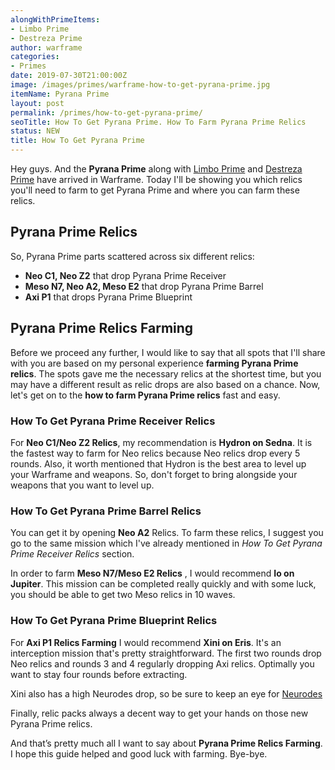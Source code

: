 ```yaml
---
alongWithPrimeItems:
- Limbo Prime
- Destreza Prime
author: warframe
categories:
- Primes
date: 2019-07-30T21:00:00Z
image: /images/primes/warframe-how-to-get-pyrana-prime.jpg
itemName: Pyrana Prime
layout: post
permalink: /primes/how-to-get-pyrana-prime/
seoTitle: How To Get Pyrana Prime. How To Farm Pyrana Prime Relics
status: NEW
title: How To Get Pyrana Prime
---
```

<p>Hey guys. And the <strong>Pyrana Prime</strong> along with <a href="/primes/how-to-get-limbo-prime/" title="How To Get Limbo Prime">Limbo Prime</a> and <a href="/primes/how-to-get-destreza-prime/" title="How To Get Destreza Prime">Destreza Prime</a> have arrived in Warframe. Today I'll be showing you which relics you'll need to farm to get Pyrana Prime and where you can farm these relics.</p><!--more--> <h2>Pyrana Prime Relics</h2> <p>So, Pyrana Prime parts scattered across six different relics:</p> <ul>  <li> <b>Neo C1, Neo Z2</b> that drop Pyrana Prime Receiver </li>  <li> <b>Meso N7, Neo A2, Meso E2</b> that drop Pyrana Prime Barrel </li>  <li> <b>Axi P1</b> that drops Pyrana Prime Blueprint </li>  </ul> <h2>Pyrana Prime Relics Farming</h2> <p>Before we proceed any further, I would like to say that all spots that I'll share with you are based on my personal experience <strong>farming Pyrana Prime relics</strong>. The spots gave me the necessary relics at the shortest time, but you may have a different result as relic drops are also based on a chance. Now, let's get on to the <strong>how to farm Pyrana Prime relics</strong> fast and easy.</p>  <h3>How To Get Pyrana Prime Receiver Relics</h3>    <p>For <b>Neo C1/Neo Z2 Relics</b>, my recommendation is <b>Hydron on Sedna</b>. It is the fastest way to farm for Neo relics because Neo relics drop every 5 rounds. Also, it worth mentioned that Hydron is the best area to level up your Warframe and weapons. So, don't forget to bring alongside your weapons that you want to level up.</p>       <h3>How To Get Pyrana Prime Barrel Relics</h3>    <p>   You    can get it by opening <b>Neo A2</b> Relics. To farm these relics, I suggest you go to the same mission which I've already mentioned in <em>How To Get Pyrana Prime Receiver Relics</em> section.</p>     <p>In order to farm <b>Meso N7/Meso E2 Relics</b> , I would recommend <b>Io on Jupiter</b>. This mission can be completed really quickly and with some luck, you should be able to get two Meso relics in 10 waves.</p>       <h3>How To Get Pyrana Prime Blueprint Relics</h3>    <p>For <b>Axi P1 Relics Farming</b> I would recommend <b>Xini on Eris</b>. It's an interception mission that's pretty straightforward. The first two rounds drop Neo relics and rounds 3 and 4 regularly dropping Axi relics. Optimally you want to stay four rounds before extracting.</p> <p>Xini also has a high Neurodes drop, so be sure to keep an eye for <a href="/warframe-neurodes-farming/" title="Warframe Neurodes Farming">Neurodes</a></p>        <p>Finally, relic packs always a decent way to get your hands on those new Pyrana Prime relics.</p> <p>And that’s pretty much all I want to say about <strong>Pyrana Prime Relics Farming</strong>. I hope this guide helped and good luck with farming. Bye-bye.</p>